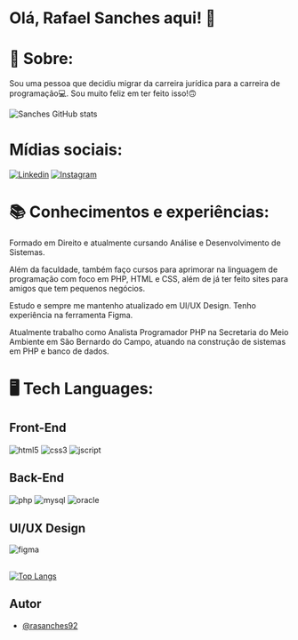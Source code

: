 # Olá, Rafael Sanches aqui! 👋

# 🐼 Sobre:
Sou uma pessoa que decidiu migrar da carreira jurídica para a carreira de programação💻. Sou muito feliz em ter feito isso!🙃

![Sanches GitHub stats](https://github-readme-stats.vercel.app/api?username=rasanches92&show_icons=true&theme=tokyonight)

# Mídias sociais: 
[![Linkedin](https://img.shields.io/badge/LinkedIn-0077B5?style=for-the-badge&logo=linkedin&logoColor=white)](https://www.linkedin.com/in/rafael-sanches-0b9365173/)
[![Instagram](https://img.shields.io/badge/Instagram-E4405F?style=for-the-badge&logo=instagram&logoColor=white)](https://www.instagram.com/rasanches/)

# 📚 Conhecimentos e experiências:
Formado em Direito e atualmente cursando Análise e Desenvolvimento de Sistemas. 

Além da faculdade, também faço cursos para aprimorar na linguagem de programação com foco em PHP, HTML e CSS, além de já ter feito sites para amigos que tem pequenos negócios.

Estudo e sempre me mantenho atualizado em UI/UX Design. Tenho experiência na ferramenta Figma.

Atualmente trabalho como Analista Programador PHP na Secretaria do Meio Ambiente em São Bernardo do Campo, atuando na construção de sistemas em PHP e banco de dados.

# 🖥️ Tech Languages:
## Front-End
<div style="display: inline_block">
    <img align="center" alt="html5" src="https://img.shields.io/badge/HTML5-E34F26?style=for-the-badge&logo=html5&logoColor=white">
    <img align="center" alt="css3" src="https://img.shields.io/badge/CSS3-1572B6?style=for-the-badge&logo=css3&logoColor=white">
    <img align="center" alt="jscript" src="https://img.shields.io/badge/JavaScript-F7DF1E?style=for-the-badge&logo=javascript&logoColor=black">
</div>

## Back-End 
<div style="display: inline_block">
    <img align="center" alt="php" src="https://img.shields.io/badge/PHP-777BB4?style=for-the-badge&logo=php&logoColor=white">
    <img align="center" alt="mysql" src="https://img.shields.io/badge/MySQL-00000F?style=for-the-badge&logo=mysql&logoColor=white">
    <img align="center" alt="oracle" src="https://img.shields.io/badge/Oracle-F80000?style=for-the-badge&logo=oracle&logoColor=black">
</div>

## UI/UX Design 
<div style="display: inline_block">
    <img align="center" alt="figma" src="https://img.shields.io/badge/Figma-F24E1E?style=for-the-badge&logo=figma&logoColor=white">
</div><br/>

[![Top Langs](https://github-readme-stats.vercel.app/api/top-langs/?username=rasanches92)](https://www.github.com/rasanches92/github-readme-stats)

## Autor

- [@rasanches92](https://www.github.com/rasanches92)




